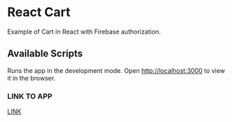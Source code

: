 # React Cart

Example of Cart in React with Firebase authorization.

## Available Scripts

Runs the app in the development mode.
Open [http://localhost:3000](http://localhost:3000) to view it in the browser.

### LINK TO APP

[LINK](https://react-cart-2-2e36b.web.app/)
